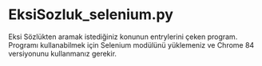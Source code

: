 # EksiSozluk_selenium.py
Eksi Sözlükten aramak istediğiniz konunun entrylerini çeken program.
Programı kullanabilmek için Selenium modülünü yüklemeniz ve Chrome 84 versiyonunu kullanmanız gerekir.
